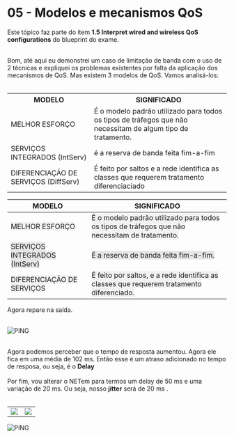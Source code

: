 # 05 - Modelos e mecanismos QoS

Este tópico faz parte do ítem **1.5 Interpret wired and wireless QoS configurations** do blueprint do exame. <br></br>

Bom, até aqui eu demonstrei um caso de limitação de banda com o uso de 2 técnicas e expliquei os problemas existentes por falta da aplicação dos mecanismos de QoS. Mas existem 3 modelos de QoS. Vamos analisá-los: <br></br>

<table>
       <tr backgroound-color="red">
           <th> MODELO </th> </td>  <th> SIGNIFICADO </th>
       </tr>
       <tr>
           <td> MELHOR ESFORÇO </td> <td> É o modelo padrão utilizado para todos os tipos de tráfegos que não necessitam de algum tipo de tratamento.</td>
       </tr>
       <tr>    
           <td> SERVIÇOS INTEGRADOS (IntServ) </td> <td> é a reserva de banda feita fim-a-fim</td>
        </tr>
        <tr>
           <td> DIFERENCIAÇÃO DE SERVIÇOS (DiffServ) </td> <td> É feito por saltos e a rede identifica as classes que requerem tratamento diferenciaciado </td> 
       </tr>  
</table>

| MODELO                                     | SIGNIFICADO                                                                                   |
| ------------------------------------------ | ----------------------------------------------------------------------------------------------- |
| <span style="background-color:#f2f2f2">MELHOR ESFORÇO</span>                | <span style="background-color:#f2f2f2">É o modelo padrão utilizado para todos os tipos de tráfegos que não necessitam de tratamento.</span> |
| <span style="background-color:#e6e6e6">SERVIÇOS INTEGRADOS (IntServ)</span> | <span style="background-color:#e6e6e6">É a reserva de banda feita fim-a-fim.</span>                                                           |
| <span style="background-color:#f2f2f2">DIFERENCIAÇÃO DE SERVIÇOS</span>     | <span style="background-color:#f2f2f2">É feito por saltos, e a rede identifica as classes que requerem tratamento diferenciado.</span>      |

Agora repare na saída. <br></br>

![PING](Imagens/ping_delay.png) <br></br>

Agora podemos perceber que o tempo de resposta aumentou. Agora ele fica em uma média de 102 ms. Então esse é um atraso adicionado no tempo de resposa, ou seja, é o **Delay** <br></br>
Por fim, vou alterar o NETem para termos um delay de 50 ms e uma variação de 20 ms. Ou seja, nosso **jitter** será de 20 ms . <br></br>

<table>
       <tr>
           <td> <img src = "Imagens/netem_03.png"> </img> </td>  <td> <img src = "Imagens/netem_04.png"> </img> </td>
       </tr>  
</table>

![PING](Imagens/ping_normal.png) <br></br>
